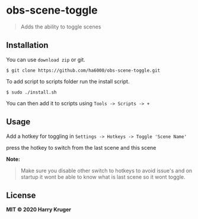 # obs-scene-toggle
> Adds the ability to toggle scenes

## Installation

You can use `download zip` or git.

```
$ git clone https://github.com/ha6000/obs-scene-toggle.git
```

To add script to scripts folder run the install script.

```
$ sudo ./install.sh
```

You can then add it to scripts using `Tools -> Scripts -> +`

## Usage

Add a hotkey for toggling in `Settings -> Hotkeys -> Toggle 'Scene Name'`

press the hotkey to switch from the last scene and this scene

**Note:**
> Make sure you disable other switch to hotkeys to avoid issue's and
> on startup it wont be able to know what is last scene so it wont toggle.

## License
**MIT © 2020 Harry Kruger**